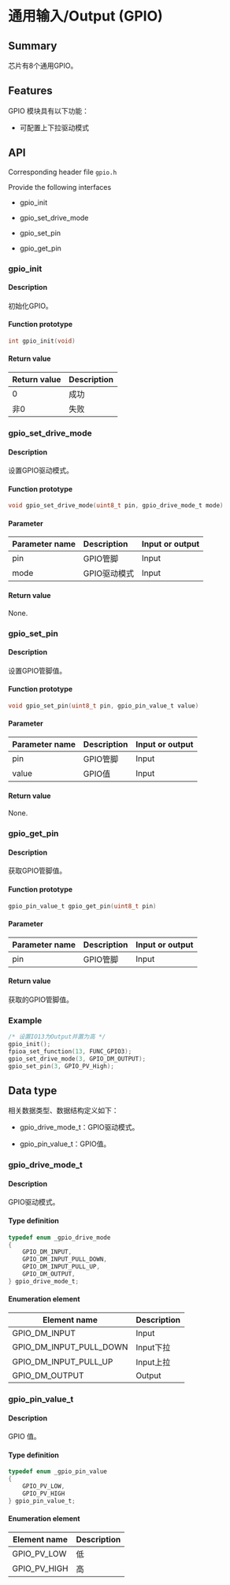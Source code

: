 # 通用输入/Output (GPIO)

## Summary

芯片有8个通用GPIO。

## Features

GPIO 模块具有以下功能：

- 可配置上下拉驱动模式

## API

Corresponding header file `gpio.h`

Provide the following interfaces

- gpio\_init

- gpio\_set\_drive\_mode

- gpio\_set\_pin

- gpio\_get\_pin

### gpio\_init

#### Description

初始化GPIO。

#### Function prototype

```c
int gpio_init(void)
```

#### Return value

| Return value | Description |
| :---- | :----|
| 0     | 成功 |
| 非0   | 失败 |

### gpio\_set\_drive\_mode

#### Description

设置GPIO驱动模式。

#### Function prototype

```c
void gpio_set_drive_mode(uint8_t pin, gpio_drive_mode_t mode)
```

#### Parameter

| Parameter name       | Description           | Input or output   |
| :------------ | :------------- | :-------- |
| pin           | GPIO管脚       | Input      |
| mode          | GPIO驱动模式    | Input      |

#### Return value

None.

### gpio\_set\_pin

#### Description

设置GPIO管脚值。

#### Function prototype

```c
void gpio_set_pin(uint8_t pin, gpio_pin_value_t value)
```

#### Parameter

| Parameter name       | Description           | Input or output   |
| :------------ | :------------- | :-------- |
| pin           | GPIO管脚       | Input      |
| value         | GPIO值         | Input      |

#### Return value

None.

### gpio\_get\_pin

#### Description

获取GPIO管脚值。

#### Function prototype

```c
gpio_pin_value_t gpio_get_pin(uint8_t pin)
```

#### Parameter

| Parameter name       | Description           | Input or output   |
| :------------ | :------------- | :-------- |
| pin           | GPIO管脚       | Input      |

#### Return value

获取的GPIO管脚值。

### Example

```c
/* 设置IO13为Output并置为高 */
gpio_init();
fpioa_set_function(13, FUNC_GPIO3);
gpio_set_drive_mode(3, GPIO_DM_OUTPUT);
gpio_set_pin(3, GPIO_PV_High);
```

## Data type

相关数据类型、数据结构定义如下：

- gpio\_drive\_mode\_t：GPIO驱动模式。

- gpio\_pin\_value\_t：GPIO值。

### gpio\_drive\_mode\_t

#### Description

GPIO驱动模式。

#### Type definition

```c
typedef enum _gpio_drive_mode
{
    GPIO_DM_INPUT,
    GPIO_DM_INPUT_PULL_DOWN,
    GPIO_DM_INPUT_PULL_UP,
    GPIO_DM_OUTPUT,
} gpio_drive_mode_t;
```

#### Enumeration element

| Element name                     | Description        |
| --------------------------- | ----------- |
| GPIO\_DM\_INPUT             | Input        |
| GPIO\_DM\_INPUT\_PULL\_DOWN | Input下拉     |
| GPIO\_DM\_INPUT\_PULL\_UP   | Input上拉     |
| GPIO\_DM\_OUTPUT            | Output        |

### gpio\_pin\_value\_t

#### Description

GPIO 值。

#### Type definition

```c
typedef enum _gpio_pin_value
{
    GPIO_PV_LOW,
    GPIO_PV_HIGH
} gpio_pin_value_t;
```

#### Enumeration element

| Element name            | Description        |
| ------------------ | ----------- |
| GPIO\_PV\_LOW      | 低          |
| GPIO\_PV\_HIGH     | 高          |